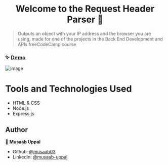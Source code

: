 <h1 align="center">Welcome to the Request Header Parser 👋</h1>

> Outputs an object with your IP address and the browser you are using, made for one of the projects in the Back End Development and APIs freeCodeCamp course

### ✨ [Demo](https://build-a-header-parser.mu668.repl.co/)

![image](https://user-images.githubusercontent.com/103457332/236342659-a6c2821e-5622-4376-83ed-f3fb03285c99.png)

# Tools and Technologies Used
- HTML & CSS
- Node.js
- Express.js

## Author

👤 **Musaab Uppal**

* Github: [@musaab03](https://github.com/musaab03)
* LinkedIn: [@musaab-uppal](https://linkedin.com/in/musaab-uppal)
